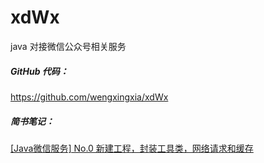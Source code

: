 # xdWx
java 对接微信公众号相关服务

##### GitHub 代码：
https://github.com/wengxingxia/xdWx

##### 简书笔记：
[[Java微信服务] No.0 新建工程，封装工具类，网络请求和缓存](https://www.jianshu.com/p/45ca4156afb2)
